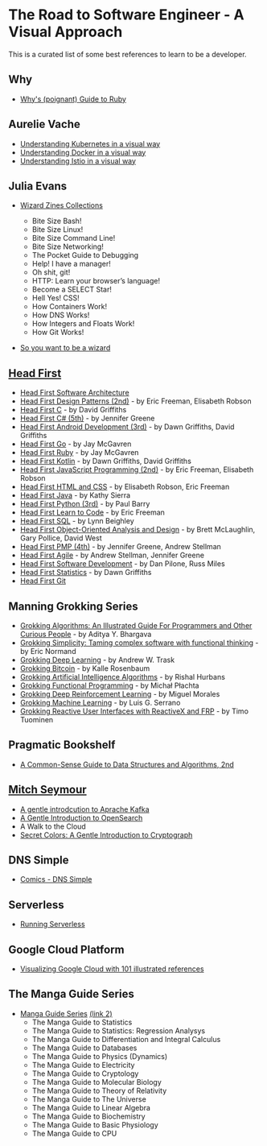 # The Road to Software Engineer - A Visual Approach

This is a curated list of some best references to learn to be a developer. 

## Why

- [Why's (poignant) Guide to Ruby](https://poignant.guide)

## Aurelie Vache

- [Understanding Kubernetes in a visual way](https://aurelievache.gumroad.com/l/understanding-kubernetes-visual-way) 
- [Understanding Docker in a visual way](https://aurelievache.gumroad.com/l/understanding-docker-visual-way) 
- [Understanding Istio in a visual way](https://aurelievache.gumroad.com/l/understanding-istio-visual-way) 

## Julia Evans

- [Wizard Zines Collections](https://wizardzines.com/zines/all-the-zines)
  - Bite Size Bash!
  - Bite Size Linux!
  - Bite Size Command Line!
  - Bite Size Networking!
  - The Pocket Guide to Debugging
  - Help! I have a manager!
  - Oh shit, git!
  - HTTP: Learn your browser’s language!
  - Become a SELECT Star!
  - Hell Yes! CSS!
  - How Containers Work!
  - How DNS Works!
  - How Integers and Floats Work!
  - How Git Works!

- [So you want to be a wizard](https://wizardzines.com/zines/wizard)

## [Head First](https://www.amazon.com/Head-First-Series-Books/b?ie=UTF8&node=8456760011)

- [Head First Software Architecture](https://www.goodreads.com/book/show/171671941-head-first-software-architecture)
- [Head First Design Patterns (2nd)](https://www.goodreads.com/book/show/56083609-head-first-design-patterns) - by Eric Freeman, Elisabeth Robson
- [Head First C](https://www.goodreads.com/book/show/12447064-head-first-c) - by David Griffiths
- [Head First C# (5th)](https://www.goodreads.com/book/show/36954691-head-first-c) - by Jennifer Greene
- [Head First Android Development (3rd)](https://www.goodreads.com/book/show/59706381-head-first-android-development) - by Dawn Griffiths,  David Griffiths
- [Head First Go](https://www.goodreads.com/book/show/36800891-head-first-go) - by Jay McGavren
- [Head First Ruby](https://www.goodreads.com/book/show/23466394-head-first-ruby) - by Jay McGavren
- [Head First Kotlin](https://www.goodreads.com/book/show/44013141-head-first-kotlin) - by Dawn Griffiths, David Griffiths
- [ Head First JavaScript Programming (2nd)](https://www.goodreads.com/book/show/17912853-head-first-javascript-programming) - by Eric Freeman, Elisabeth Robson
- [Head First HTML and CSS](https://www.goodreads.com/book/show/13355960-head-first-html-and-css) - by Elisabeth Robson, Eric Freeman
- [Head First Java](https://www.goodreads.com/book/show/231262.Head_First_Java) - by Kathy Sierra
- [Head First Python (3rd)](https://www.goodreads.com/book/show/8933914-head-first-python) - by Paul Barry
- [Head First Learn to Code](https://www.goodreads.com/book/show/35355002-head-first-learn-to-code) - by Eric Freeman
- [Head First SQL](https://www.goodreads.com/book/show/1782447.Head_First_SQL) - by Lynn Beighley
- [Head First Object-Oriented Analysis and Design](https://www.goodreads.com/book/show/179207.Head_First_Object_Oriented_Analysis_and_Design) - by Brett McLaughlin, Gary Pollice, David West
- [Head First PMP (4th)](https://www.goodreads.com/book/show/43196881-head-first-pmp) - by Jennifer Greene, Andrew Stellman
- [Head First Agile](https://www.goodreads.com/book/show/30012890-head-first-agile) - by Andrew Stellman, Jennifer Greene
- [Head First Software Development](https://www.goodreads.com/book/show/314063.Head_First_Software_Development) - by Dan Pilone, Russ Miles
- [Head First Statistics](https://www.goodreads.com/book/show/4419784-head-first-statistics) - by Dawn Griffiths
- [Head First Git](https://www.goodreads.com/book/show/58230359-head-first-git)

## Manning Grokking Series

- [Grokking Algorithms: An Illustrated Guide For Programmers and Other Curious People](https://www.goodreads.com/book/show/22847284-grokking-algorithms-an-illustrated-guide-for-programmers-and-other-curio) - by Aditya Y. Bhargava
- [Grokking Simplicity: Taming complex software with functional thinking](https://www.goodreads.com/book/show/52257623-grokking-simplicity) - by Eric Normand
- [Grokking Deep Learning](https://www.goodreads.com/book/show/31565758-grokking-deep-learning) - by Andrew W. Trask
- [Grokking Bitcoin](https://www.goodreads.com/book/show/38928682-grokking-bitcoin) - by Kalle Rosenbaum
- [Grokking Artificial Intelligence Algorithms](https://www.goodreads.com/book/show/50542111-grokking-artificial-intelligence-algorithms) - by Rishal Hurbans
- [Grokking Functional Programming](https://www.goodreads.com/book/show/22710385-grokking-functional-programming) - by Michał Płachta
- [Grokking Deep Reinforcement Learning](https://www.goodreads.com/book/show/50336343-grokking-deep-reinforcement-learning) - by Miguel Morales
- [Grokking Machine Learning](https://www.goodreads.com/book/show/53141537-grokking-machine-learning) - by Luis G. Serrano
- [Grokking Reactive User Interfaces with ReactiveX and FRP](https://www.goodreads.com/book/show/30848676-grokking-reactive-user-interfaces-with-reactivex-and-frp) - by Timo Tuominen

## Pragmatic Bookshelf

- [A Common-Sense Guide to Data Structures and Algorithms, 2nd](https://pragprog.com/titles/jwdsal2/a-common-sense-guide-to-data-structures-and-algorithms-second-edition)

## [Mitch Seymour](https://roundrobin.pub) 
- [A gentle introdcution to Aprache Kafka](https://www.gentlydownthe.stream)
- [A Gentle Introduction to OpenSearch](https://opensearch.roundrobin.pub)
- A Walk to the Cloud
- [Secret Colors: A Gentle Introduction to Cryptograph](https://roundrobin.pub/pages/secret-colors-announcement)

## DNS Simple
- [Comics - DNS Simple](https://dnsimple.com/comics)

## Serverless

- [Running Serverless](https://runningserverless.com)

## Google Cloud Platform

- [Visualizing Google Cloud with 101 illustrated references](https://www.goodreads.com/book/show/60692351-visualizing-google-cloud)

## The Manga Guide Series

- [Manga Guide Series](https://nostarch.com/manga-guide-13-book-set) [(link 2)](https://www.ohmsha.co.jp/english/manga.htm)
  - The Manga Guide to Statistics
  - The Manga Guide to Statistics: Regression Analysys
  - The Manga Guide to Differentiation and Integral Calculus
  - The Manga Guide to Databases
  - The Manga Guide to Physics (Dynamics)
  - The Manga Guide to Electricity
  - The Manga Guide to Cryptology
  - The Manga Guide to Molecular Biology
  - The Manga Guide to Theory of Relativity
  - The Manga Guide to The Universe
  - The Manga Guide to Linear Algebra
  - The Manga Guide to Biochemistry
  - The Manga Guide to Basic Physiology
  - The Manga Guide to CPU
